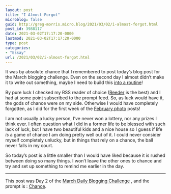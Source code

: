 ```yaml
---
layout: post
title: "I Almost Forgot"
microblog: false
guid: http://greg-morris.micro.blog/2021/03/02/i-almost-forgot.html
post_id: 3988117
date: 2021-03-02T17:17:20-0000
lastmod: 2021-03-02T17:17:20-0000
type: post
categories:
- "Essay"
url: /2021/03/02/i-almost-forgot.html
---
```

<!--kg-card-begin: html--><p>It was by absolute chance that I remembered to post today’s blog post for the March blogging challenge. Even on the second day I almost didn’t make it to write out something, maybe I need to build this <a href="https://gr36.com/a-creature-of-habit/">into a routine</a>!</p>
<p>By pure luck I checked my RSS reader of choice (<a href="https://reederapp.com/">Reeder</a> is the best) and I had at some point subscribed to the prompt feed. So, as luck would have it, the gods of chance were on my side. Otherwise I would have completely forgotten, as I did for the first week of the <a href="https://micro.welltempered.net/2021/01/30/february-photoblogging-challenge.html">February photo</a> posts!</p>
<p>I am not usually a lucky person, I’ve never won a lottery, nor any prizes I think ever. I often question what I did in a former life to be blessed with such lack of luck, but I have two beautiful kids and a nice house so I guess if life <em>is</em> a game of chance I am doing pretty well out of it. I could never consider myself completely unlucky, but in things that rely on a chance, the ball never falls in my court.</p>
<p>So today’s post is a little smaller than I would have liked because it is rushed between doing so many things. I won’t leave the other ones to chance and try and set up something to remind me earlier in the day.</p>
<hr />
<p>This post was Day 2 of the <a href="https://dailybloggingchallenge.com/">March Daily Blogging Challenge</a> , and the prompt is : <a href="https://dailybloggingchallenge.com/03/02/march-02-2021-chance/">Chance</a>.</p>
<!--kg-card-end: html-->
